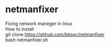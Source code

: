 # netmanfixer
Fixing network maneger in linux
</br>
How to install 
</br>
git clone https://github.com/bksec/netmanfixer
</br>
bash netmanfixer.sh
</br>
